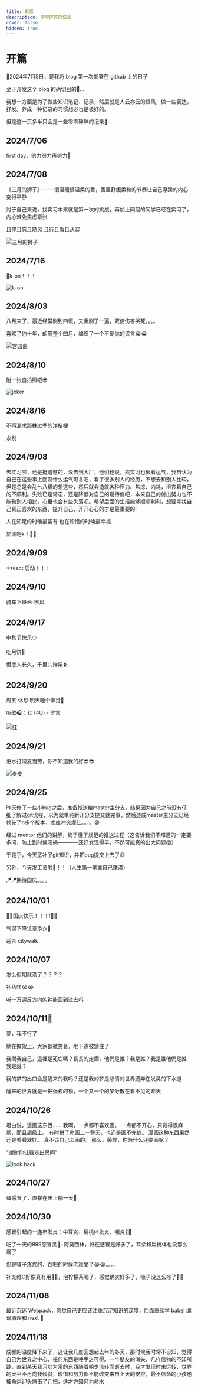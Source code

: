 ```yaml
---
title: 有感
description: 零零碎碎的记录
cover: false
hidden: true
---
```

# 开篇

🎉2024年7月5日，是我将 blog 第一次部署在 github 上的日子

至于开发这个 blog 的确切目的🧶...

我想一方面是为了做些知识笔记、记录，然后就是人云亦云的跟风，做一些表达，抒发。养成一种记录的习惯想必也是极好的。

但是这一页多半只会是一些零零碎碎的记录📓....

## 2024/7/06

first day，努力努力再努力🔆

## 2024/7/08

《三月的狮子》—— 很温暖很温柔的番，番里舒缓柔和的节奏让自己浮躁的内心变得平静

对于自己来说，找实习本来就是第一次的挑战，再加上同届的同学已经在实习了，内心难免焦虑紧张

且停且忘且随风 且行且看且从容

![三月的狮子](/assets/三月的狮子.webp)


## 2024/7/16

🎸k-on！！！

![k-on](/assets/k-on-photo.jpg)



## 2024/8/03

八月来了，最近经常刷到四谎，又重刷了一遍，双倍伤害哭死。。。。

喜欢了你十年，却用整个四月，编织了一个不爱你的谎言😭😭

![宫园薰](/assets/友人A.webp)


## 2024/8/10

附一张自拍照吧😎

![joker](/assets/雨宫莲.webp)

## 2024/8/16

不再渴求那株过季的洋桔梗

永别

## 2024/9/08

去实习啦，还是挺遗憾的，没去到大厂，他们也说，找实习也很看运气，我自认为自己在这些事上面没什么运气可言吧，看了很多别人的经历，不想去和别人比较，但是总是会乱七八糟的想这些，然后就会造就各种压力、焦虑、内耗，沮丧着自己的不顺利。失败已是常态，还是降低对自己的期待值吧，本来自己的付出努力也不能和别人相比，心里也会有些失落吧。希望后面的生活能够顺顺利利，想要寻找自己真正喜欢的东西，提升自己，开开心心的才是最重要的!

人在知足的时候最富有 也在珍惜的时候最幸福

加油吧k！🤗🤗

## 2024/9/09

⚛️react 启动！！！

## 2024/9/10

骑车下班🚲 吹风

## 2024/9/17

中秋节快乐🌕

吃月饼🥮

但愿人长久，千里共婵娟🫂

## 2024/9/20

周五 休息 明天睡个懒觉🔕

听歌🎧：红 (4U) - 罗言

![红](/assets/红.png)

## 2024/9/21

泪水打湿麦当劳，你不知道我的好😎😎

![麦麦](/assets/麦麦.webp)

## 2024/9/25

昨天修了一些小bug之后，准备推送给master主分支，结果因为自己之前没有仔细了解过git流程，以为就单纯新开分支提交就完事，然后造成master主分支已经领先了n多个版本，库库冲突爆红。。。。😨

经过 mentor 他们的讲解，终于懂了规范的推送过程（这告诉我们不知道的一定要多问，防止到时候闯祸————还好发现得早，不然可能真的出大问题😱）

于是乎，今天恶补了git知识，并把bug提交上去了😌

另外，今天发工资啦🤑！！（人生第一笔靠自己赚滴）

🪁🪁期待国庆。。。。

## 2024/10/01

🎇🎇国庆快乐！！！!🎈🎈

气温下降注意添衣🧥

适合 citywalk 

## 2024/10/07

怎么假期就没了？？？？

补药哇😭😭

听一万遍反方向的钟能回到过去吗

## 2024/10/11🫧

夢，我不行了

躺在擔架上，大家都微笑著，地下道被鎖住了

我問我自己，這裡是死亡嗎？長長的走廊，他們是誰？我是誰？我是誰他們是誰 我是誰？

我的梦的出口会是醒来的我吗？还是我的梦是悲情的世界遗弃在发臭的下水道

醒来的世界就是一把强权的锁，一个又一个的梦分散在看不见的昨天

## 2024/10/26

坦白说，漫画这东西……
我啊，一点都不喜欢画。
一点都不开心，只觉得很麻烦，而且超级土。
有时拼了命画上一整天，也还是画不完欸。
漫画这种东西果然还是看看就好。
真不该自己去画的。
那么，藤野，你为什么还要画呢？

“谢谢你让我走出房间”

![look back](/assets/lookback.jpg)

## 2024/10/27

😷感冒了，直接在床上躺一天🙏

## 2024/10/30

感冒引起的一连串发炎：中耳炎、扁桃体发炎、咽炎🥲🥲

吃了一天的999感冒灵💊+阿莫西林，好在感冒是好多了，耳朵和扁桃体也没那么痛了

但是嗓子疼疼的，吞咽的时候老难受了😭😭。。。。

补充维C好像真有用🤔🤔，泡柠檬茶喝了，感觉确实好多了，嗓子没这么疼了🤗🤗

## 2024/11/08

最近沉迷 Webpack，感觉自己更应该注重沉淀知识的深度，后面继续学 babel 编译原理和 next 🧐

## 2024/11/18

成都的温度降下来了，这让我几度回想起去年的冬天，那时候我时常不自知，觉得自己为世界之中心，任何东西是唾手之可得。一个朋友的消失，几样信物的不知所踪，直到某天我习以为常的东西随着朝夕流转而逝去时，我才发现时来运转，世界的天平不再向我倾斜，珍惜和努力都不能改变来自上天的安排，最不信命的小孩也被命运迎头痛击了几把，适才方知何为命水